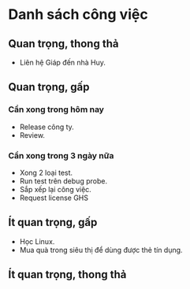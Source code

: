 # Danh sách công việc
## Quan trọng, thong thả
- Liên hệ Giáp đến nhà Huy.
## Quan trọng, gấp
### Cần xong trong hôm nay
- Release công ty.
- Review.
### Cần xong trong 3 ngày nữa
- Xong 2 loại test.
- Run test trên debug probe.
- Sắp xếp lại công việc.
- Request license GHS
## Ít quan trọng, gấp
- Học Linux.
- Mua quà trong siêu thị để dùng được thẻ tín dụng.
## Ít quan trọng, thong thả